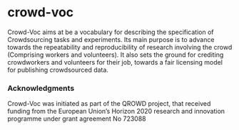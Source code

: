 # crowd-voc

Crowd-Voc aims at be a vocabulary for describing the specification of Crowdsourcing tasks and experiments. Its main purpose is to advance towards the repeatability and reproducibility of research involving the crowd (Comprising workers and volunteers). It also sets the ground for crediting crowdworkers and volunteers for their job, towards a fair licensing model for publishing crowdsourced data.




### Acknowledgments

Crowd-Voc was initiated as part of the QROWD project, that received funding from the European Union’s Horizon 2020
research and innovation programme under grant agreement No 723088
